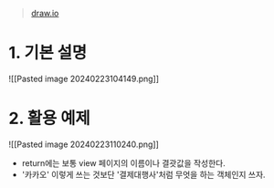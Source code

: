 > [draw.io](https://app.diagrams.net)

# 1. 기본 설명

![[Pasted image 20240223104149.png]]

# 2. 활용 예제

![[Pasted image 20240223110240.png]]
- return에는 보통 view 페이지의 이름이나 결괏값을 작성한다.
- '카카오' 이렇게 쓰는 것보단 '결제대행사'처럼 무엇을 하는 객체인지 쓰자.